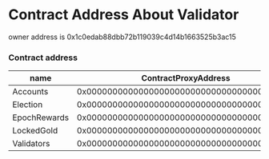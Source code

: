 # Contract Address About Validator

owner address is 0x1c0edab88dbb72b119039c4d14b1663525b3ac15

### Contract address

| name | ContractProxyAddress   | ContractAddress |
| --------- | ------ | ------- |
| Accounts    | 0x000000000000000000000000000000000000d010 | 0x000000000000000000000000000000000000F010 |
| Election    | 0x000000000000000000000000000000000000d013 | 0x000000000000000000000000000000000000F013 |
| EpochRewards    | 0x000000000000000000000000000000000000d014 | 0x000000000000000000000000000000000000f014 |
| LockedGold    | 0x000000000000000000000000000000000000d011 | 0x000000000000000000000000000000000000F011 |
| Validators    | 0x000000000000000000000000000000000000D012 | 0x000000000000000000000000000000000000F012 |
